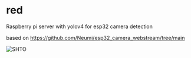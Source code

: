 # red
Raspberry pi server with yolov4 for esp32 camera detection

based on https://github.com/Neumi/esp32_camera_webstream/tree/main


![SHTO](c:\Users\artem\Downloads\shocked-meme.gif)